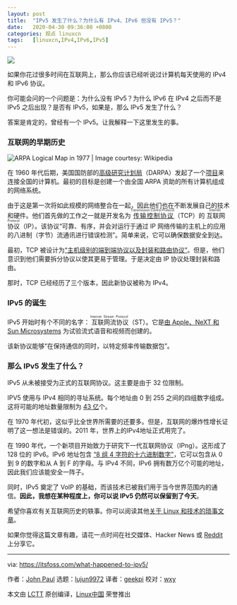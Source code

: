 ```yaml
---
layout: post
title:	"IPv5 发生了什么？为什么有 IPv4、IPv6 但没有 IPv5？"
date:	2020-04-30 09:36:00 +0800 
categories:	观点 linuxcn 
tags:	[linuxcn,IPv4,IPv6,IPv5]
---
```



![](/Asserts/Images//attachment/album/202004/30/093620td8b60tib8kwtscd.png)


如果你花过很多时间在互联网上，那么你应该已经听说过计算机每天使用的 IPv4 和 IPv6 协议。


你可能会问的一个问题是：为什么没有 IPv5？为什么 IPv6 在 IPv4 之后而不是 IPv5 之后出现？是否有 IPv5，如果是，那么 IPv5 发生了什么？


答案是肯定的，曾经有一个 IPv5。让我解释一下这里发生的事。


### 互联网的早期历史


![ARPA Logical Map in 1977 | Image courtesy: Wikipedia](/Asserts/Images//attachment/album/202004/30/093657hffmkfva14zfiudv.png)


在 1960 年代后期，美国国防部的[高级研究计划局](https://en.wikipedia.org/wiki/DARPA)（DARPA）发起了一个[项目](https://en.wikipedia.org/wiki/ARPANET)来连接全国的计算机。最初的目标是创建一个由全国 ARPA 资助的所有计算机组成的网络系统。


由于这是第一次将如此规模的网络整合在一起，因此他们也在不断发展自己的技术和硬件。他们首先做的工作之一就是开发名为<ruby> <a href="https://en.wikipedia.org/wiki/Transmission_Control_Protocol">  传输控制协议 </a> <rt>  Transmission Control Protocol </rt></ruby>（TCP）的<ruby> 互联网协议 <rt>  Internet Protocol </rt></ruby>（IP）。该协议“可靠、有序，并会对运行于通过 IP 网络传输的主机上的应用的八进制（字节）流通讯进行错误检测”。简单来说，它可以确保数据安全到达。


最初，TCP 被设计为[“主机级别的端到端协议以及封装和路由协议”](https://fcw.com/articles/2006/07/31/what-ever-happened-to-ipv5.aspx)。但是，他们意识到他们需要拆分协议以使其更易于管理。于是决定由 IP 协议处理封装和路由。


那时，TCP 已经经历了三个版本，因此新协议被称为 IPv4。


### IPv5 的诞生


IPv5 开始时有个不同的名字：<ruby> 互联网流协议 <rt>  Internet Stream Protocol </rt></ruby>（ST）。它是[由 Apple、NeXT 和 Sun Microsystems](https://www.lifewire.com/what-happened-to-ipv5-3971327) 为试验流式语音和视频而创建的。


该新协议能够“在保持通信的同时，以特定频率传输数据包”。


### 那么 IPv5 发生了什么？


IPv5 从未被接受为正式的互联网协议。这主要是由于 32 位限制。


IPV5 使用与 IPv4 相同的寻址系统。每个地址由 0 到 255 之间的四组数字组成。这将可能的地址数量限制为 [43 亿](https://www.lifewire.com/what-happened-to-ipv5-3971327)个。


在 1970 年代初，这似乎比全世界所需要的还要多。但是，互联网的爆炸性增长证明了这一想法是错误的。2011 年，世界上的IPv4地址正式用完了。


在 1990 年代，一个新项目开始致力于研究下一代互联网协议（IPng）。这形成了 128 位的 IPv6。IPv6 地址包含 [“8 组 4 字符的十六进制数字”](https://www.lifewire.com/what-happened-to-ipv5-3971327)，它可以包含从 0 到 9 的数字和从 A 到 F 的字母。与 IPv4 不同，IPv6 拥有数万亿个可能的地址，因此我们应该能安全一阵子。


同时，IPv5 奠定了 VoIP 的基础，而该技术已被我们用于当今世界范围内的通信。**因此，我想在某种程度上，你可以说 IPv5 仍然可以保留到了今天**。


希望你喜欢有关互联网历史的轶事。你可以阅读其他[关于 Linux 和技术的琐事文章](https://itsfoss.com/category/story/)。


如果你觉得这篇文章有趣，请花一点时间在社交媒体、Hacker News 或 [Reddit](https://reddit.com/r/linuxusersgroup) 上分享它。




---


via: <https://itsfoss.com/what-happened-to-ipv5/>


作者：[John Paul](https://itsfoss.com/author/john/) 选题：[lujun9972](https://github.com/lujun9972) 译者：[geekpi](https://github.com/geekpi) 校对：[wxy](https://github.com/wxy)


本文由 [LCTT](https://github.com/LCTT/TranslateProject) 原创编译，[Linux中国](https://linux.cn/) 荣誉推出
